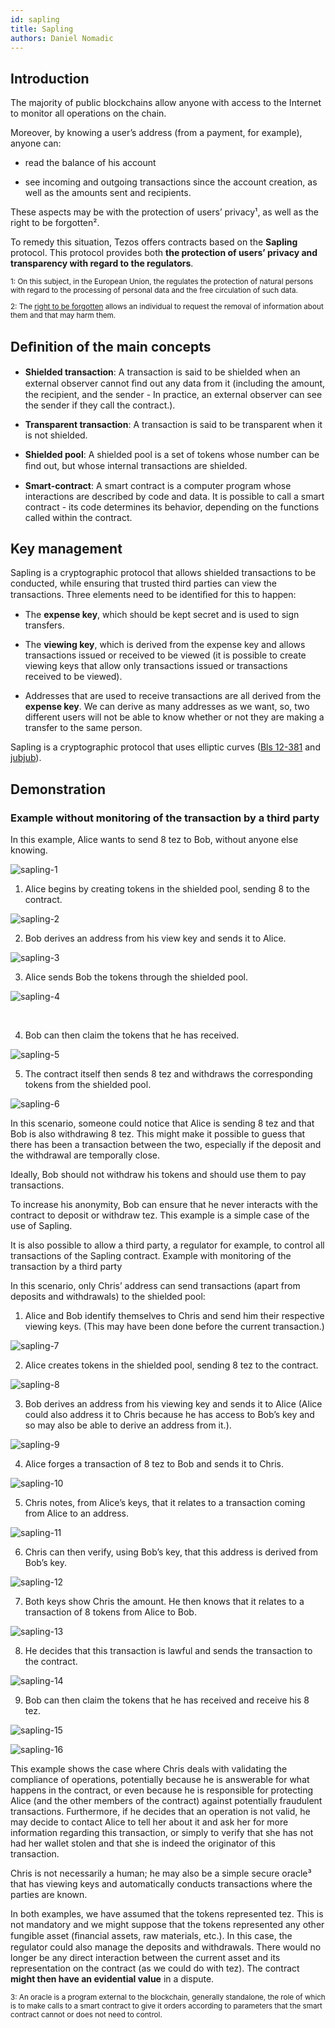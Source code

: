 ```yaml
---
id: sapling
title: Sapling
authors: Daniel Nomadic
---
```


<!-- # Sapling - Perform conﬁdential transactions on Tezos -->

## Introduction

The majority of public blockchains allow anyone with access to the Internet to monitor all operations on the chain.

Moreover, by knowing a user’s address (from a payment, for example), anyone can:

- read the balance of his account

- see incoming and outgoing transactions since the account creation, as well as the amounts sent and recipients.

These aspects may be  with the protection of users’ privacy¹, as well as the right to be forgotten².

To remedy this situation, Tezos offers contracts based on the **Sapling** protocol. This protocol provides both **the protection of users’ privacy and transparency with regard to the regulators**.

<small>

1: On this subject, in the European Union, the  regulates the protection of natural persons with regard to the processing of personal data and the free circulation of such data.

2: The [right to be forgotten](https://www.cnil.fr/fr/le-droit-leffacement-supprimer-vos-donnees-en-ligne) allows an individual to request the removal of information about them and that may harm them.

</small>

## Deﬁnition of the main concepts

- **Shielded transaction**: A transaction is said to be shielded when an external observer cannot ﬁnd out any data from it (including the amount, the recipient, and the sender - In practice, an external observer can see the sender if they call the contract.).

- **Transparent transaction**: A transaction is said to be transparent when it is not shielded.

- **Shielded pool**: A shielded pool is a set of tokens whose number can be ﬁnd out, but whose internal transactions are shielded.

- **Smart-contract**: A smart contract is a computer program whose interactions are described by code and data. It is possible to call a smart contract - its code determines its behavior, depending on the functions called within the contract.

## Key management

Sapling is a cryptographic protocol that allows shielded transactions to be conducted, while ensuring that trusted third parties can view the transactions. Three elements need to be identiﬁed for this to happen:

- The **expense key**, which should be kept secret and is used to sign transfers.

- The **viewing key**, which is derived from the expense key and allows transactions issued or received to be viewed (it is possible to create viewing keys that allow only transactions issued or transactions received to be viewed).

- Addresses that are used to receive transactions are all derived from the **expense key**. We can derive as many addresses as we want, so, two different users will not be able to know whether or not they are making a transfer to the same person.

Sapling is a cryptographic protocol that uses elliptic curves ([Bls 12-381](https://eprint.iacr.org/2016/1102.pdf) and [jubjub](https://bitzecbzc.github.io/technology/jubjub/index.html)).

## Demonstration

### Example without monitoring of the transaction by a third party

In this example, Alice wants to send 8 tez to Bob, without anyone else knowing.

<p align="center">

![sapling-1](sapling-1.png)

</p>

1. Alice begins by creating tokens in the shielded pool, sending 8 to the contract.

<p align="center">

![sapling-2](sapling-2.png)

</p>

2. Bob derives an address from his view key and sends it to Alice.

<p align="center">

![sapling-3](sapling-3.png)

</p>

3. Alice sends Bob the tokens through the shielded pool.

<p align="center">

![sapling-4](sapling-4.png)

​</p>

4. Bob can then claim the tokens that he has received.

<p align="center">

![sapling-5](sapling-5.png)

</p>

5. The contract itself then sends 8 tez and withdraws the corresponding tokens from the shielded pool.

<p align="center">

![sapling-6](sapling-6.png)

</p>

In this scenario, someone could notice that Alice is sending 8 tez and that Bob is also withdrawing 8 tez. This might make it possible to guess that there has been a transaction between the two, especially if the deposit and the withdrawal are temporally close.

Ideally, Bob should not withdraw his tokens and should use them to pay transactions.

To increase his anonymity, Bob can ensure that he never interacts with the contract to deposit or withdraw tez. This example is a simple case of the use of Sapling.

It is also possible to allow a third party, a regulator for example, to control all transactions of the Sapling contract.
Example with monitoring of the transaction by a third party

In this scenario, only Chris’ address can send transactions (apart from deposits and withdrawals) to the shielded pool:

1. Alice and Bob identify themselves to Chris and send him their respective viewing keys. (This may have been done before the current transaction.)

<p align="center">

![sapling-7](sapling-7.png)

</p>

2. Alice creates tokens in the shielded pool, sending 8 tez to the contract.

<p align="center">

![sapling-8](sapling-8.png)

</p>

3. Bob derives an address from his viewing key and sends it to Alice (Alice could also address it to Chris because he has access to Bob’s key and so may also be able to derive an address from it.).

<p align="center">

![sapling-9](sapling-9.png)

</p>

4. Alice forges a transaction of 8 tez to Bob and sends it to Chris.

<p align="center">

![sapling-10](sapling-10.png)

</p>

5. Chris notes, from Alice’s keys, that it relates to a transaction coming from Alice to an address.

<p align="center">

![sapling-11](sapling-11.png)

</p>

6. Chris can then verify, using Bob’s key, that this address is derived from Bob’s key.

<p align="center">

![sapling-12](sapling-12.png)

</p>

7. Both keys show Chris the amount. He then knows that it relates to a transaction of 8 tokens from Alice to Bob.

<p align="center">

![sapling-13](sapling-13.png)

</p>

8. He decides that this transaction is lawful and sends the transaction to the contract.

<p align="center">

![sapling-14](sapling-14.png)

</p>

9. Bob can then claim the tokens that he has received and receive his 8 tez.

<p align="center">

![sapling-15](sapling-15.png)

</p>

<p align="center">

![sapling-16](sapling-16.png)

</p>

This example shows the case where Chris deals with validating the compliance of operations, potentially because he is answerable for what happens in the contract, or even because he is responsible for protecting Alice (and the other members of the contract) against potentially fraudulent transactions. Furthermore, if he decides that an operation is not valid, he may decide to contact Alice to tell her about it and ask her for more information regarding this transaction, or simply to verify that she has not had her wallet stolen and that she is indeed the originator of this transaction.

Chris is not necessarily a human; he may also be a simple secure oracle³ that has viewing keys and automatically conducts transactions where the parties are known.

In both examples, we have assumed that the tokens represented tez. This is not mandatory and we might suppose that the tokens represented any other fungible asset (ﬁnancial assets, raw materials, etc.). In this case, the regulator could also manage the deposits and withdrawals. There would no longer be any direct interaction between the current asset and its representation on the contract (as we could do with tez). The contract **might then have an evidential value** in a dispute.

<small>

3: An oracle is a program external to the blockchain, generally standalone, the role of which is to make calls to a smart contract to give it orders according to parameters that the smart contract cannot or does not need to control.

</small>
